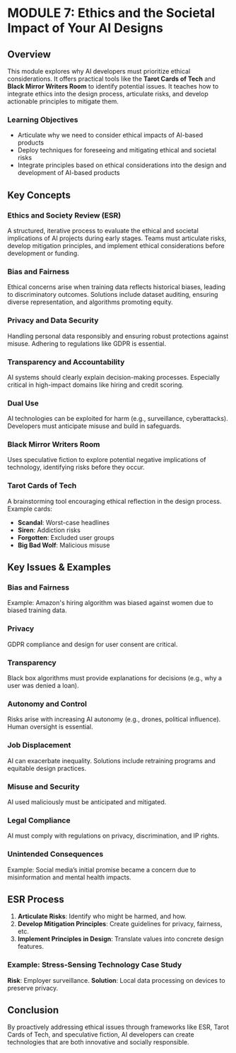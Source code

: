 # MODULE 7: Ethics and the Societal Impact of Your AI Designs

## Overview
This module explores why AI developers must prioritize ethical considerations. It offers practical tools like the **Tarot Cards of Tech** and **Black Mirror Writers Room** to identify potential issues. It teaches how to integrate ethics into the design process, articulate risks, and develop actionable principles to mitigate them.

### Learning Objectives
- Articulate why we need to consider ethical impacts of AI-based products
- Deploy techniques for foreseeing and mitigating ethical and societal risks
- Integrate principles based on ethical considerations into the design and development of AI-based products

## Key Concepts

### Ethics and Society Review (ESR)
A structured, iterative process to evaluate the ethical and societal implications of AI projects during early stages. Teams must articulate risks, develop mitigation principles, and implement ethical considerations before development or funding.

### Bias and Fairness
Ethical concerns arise when training data reflects historical biases, leading to discriminatory outcomes. Solutions include dataset auditing, ensuring diverse representation, and algorithms promoting equity.

### Privacy and Data Security
Handling personal data responsibly and ensuring robust protections against misuse. Adhering to regulations like GDPR is essential.

### Transparency and Accountability
AI systems should clearly explain decision-making processes. Especially critical in high-impact domains like hiring and credit scoring.

### Dual Use
AI technologies can be exploited for harm (e.g., surveillance, cyberattacks). Developers must anticipate misuse and build in safeguards.

### Black Mirror Writers Room
Uses speculative fiction to explore potential negative implications of technology, identifying risks before they occur.

### Tarot Cards of Tech
A brainstorming tool encouraging ethical reflection in the design process. Example cards:
- **Scandal**: Worst-case headlines
- **Siren**: Addiction risks
- **Forgotten**: Excluded user groups
- **Big Bad Wolf**: Malicious misuse

## Key Issues & Examples

### Bias and Fairness
Example: Amazon's hiring algorithm was biased against women due to biased training data.

### Privacy
GDPR compliance and design for user consent are critical.

### Transparency
Black box algorithms must provide explanations for decisions (e.g., why a user was denied a loan).

### Autonomy and Control
Risks arise with increasing AI autonomy (e.g., drones, political influence). Human oversight is essential.

### Job Displacement
AI can exacerbate inequality. Solutions include retraining programs and equitable design practices.

### Misuse and Security
AI used maliciously must be anticipated and mitigated.

### Legal Compliance
AI must comply with regulations on privacy, discrimination, and IP rights.

### Unintended Consequences
Example: Social media’s initial promise became a concern due to misinformation and mental health impacts.

## ESR Process

1. **Articulate Risks**: Identify who might be harmed, and how.
2. **Develop Mitigation Principles**: Create guidelines for privacy, fairness, etc.
3. **Implement Principles in Design**: Translate values into concrete design features.

### Example: Stress-Sensing Technology Case Study
**Risk**: Employer surveillance.
**Solution**: Local data processing on devices to preserve privacy.

## Conclusion
By proactively addressing ethical issues through frameworks like ESR, Tarot Cards of Tech, and speculative fiction, AI developers can create technologies that are both innovative and socially responsible.

